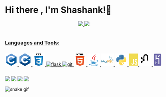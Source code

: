 # Hi there , I'm Shashank!👋

<div align="center">
  <a href="https://github.com/shashank1623">
  <img height="180em" src="https://github-readme-stats.vercel.app/api?username=shashank1623&show_icons=true&theme=dracula&include_all_commits=true&count_private=true"/>
  <img height="180em" src="https://github-readme-stats.vercel.app/api/top-langs/?username=shashank1623&layout=compact&langs_count=7&theme=dracula"/>
</div>

<div style="display: inline_block"><br>
  <h3 align="left">Languages and Tools:</h3>
<p align="left"> <a href="https://www.cprogramming.com/" target="_blank" rel="noreferrer"> <img src="https://raw.githubusercontent.com/devicons/devicon/master/icons/c/c-original.svg" alt="c" width="40" height="40"/> </a> <a href="https://www.w3schools.com/cpp/" target="_blank" rel="noreferrer"> <img src="https://raw.githubusercontent.com/devicons/devicon/master/icons/cplusplus/cplusplus-original.svg" alt="cplusplus" width="40" height="40"/> </a> <a href="https://www.w3schools.com/css/" target="_blank" rel="noreferrer"> <img src="https://raw.githubusercontent.com/devicons/devicon/master/icons/css3/css3-original-wordmark.svg" alt="css3" width="40" height="40"/> </a> <a href="https://flask.palletsprojects.com/" target="_blank" rel="noreferrer"> <img src="https://www.vectorlogo.zone/logos/pocoo_flask/pocoo_flask-icon.svg" alt="flask" width="40" height="40"/> </a> <a href="https://git-scm.com/" target="_blank" rel="noreferrer"> <img src="https://www.vectorlogo.zone/logos/git-scm/git-scm-icon.svg" alt="git" width="40" height="40"/> </a> <a href="https://www.w3.org/html/" target="_blank" rel="noreferrer"> <img src="https://raw.githubusercontent.com/devicons/devicon/master/icons/html5/html5-original-wordmark.svg" alt="html5" width="40" height="40"/> </a> <a href="https://www.java.com" target="_blank" rel="noreferrer"> <img src="https://raw.githubusercontent.com/devicons/devicon/master/icons/java/java-original.svg" alt="java" width="40" height="40"/> </a> <a href="https://www.mysql.com/" target="_blank" rel="noreferrer"> <img src="https://raw.githubusercontent.com/devicons/devicon/master/icons/mysql/mysql-original-wordmark.svg" alt="mysql" width="40" height="40"/> </a> <a href="https://www.python.org" target="_blank" rel="noreferrer"> <img src="https://raw.githubusercontent.com/devicons/devicon/master/icons/python/python-original.svg" alt="python" width="40" height="40"/> </a>
  <a href="https://www.javascript.com/" target="_blank" rel="noreferrer">
   <img src="https://raw.githubusercontent.com/devicons/devicon/master/icons/javascript/javascript-plain.svg"  alt="shashank-Js" height="40" width="30" >
  </a>
  <a href="https://neo4j.com/" target="_blank" rel="noreferrer">
   <img src="https://raw.githubusercontent.com/devicons/devicon/master/icons/neo4j/neo4j-plain.svg"  alt="shashank-Js" height="50" width="40">
  </a>
  <a href="https://www.heroku.com/" target="_blank" rel="noreferrer">
   <img src="https://raw.githubusercontent.com/devicons/devicon/master/icons/heroku/heroku-plain.svg"  alt="shashank-Js" height="40" width="30">
  </a>
  </p>
</div>

 
  
  
 ##
 
<div> 
 <a href="https://www.instagram.com/_shashank_1623/" target="_blank"><img src="https://img.shields.io/badge/-Instagram-%23E4405F?style=for-the-badge&logo=instagram&logoColor=white" target="_blank"></a>
 <a href="https://discord.gg/the_ghost#3453" target="_blank"><img src="https://img.shields.io/badge/Discord-7289DA?style=for-the-badge&logo=discord&logoColor=white" target="_blank"></a> 
  <a href = "mailto:shashankbhardwaj2030@gmail.com"><img src="https://img.shields.io/badge/-Gmail-%23333?style=for-the-badge&logo=gmail&logoColor=white" target="_blank"></a>
  <a href="https://www.linkedin.com/in/shashank-bhardwaj-1a92b9213/" target="_blank"><img src="https://img.shields.io/badge/-LinkedIn-%230077B5?style=for-the-badge&logo=linkedin&logoColor=white" target="_blank"></a> 
 
<!--   ![Snake animation](https://github.com/shashank1623/shashank1623/blob/output/github-contribution-grid-snake.svg) -->
![snake gif](https://github.com/shashank1623/shashank1623/blob/output/github-contribution-grid-snake.svg)
</div>
